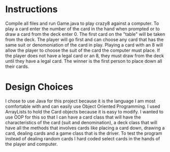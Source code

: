 # Instructions
Compile all files and run Game.java to play crazy8 against a computer. To play a card enter the number of the card in the hand when prompted or to draw a card from the deck enter 0. The first card on the "table" will be taken from the deck. The player will go first and can choose any card that has the same suit or denomoniation of the card in play. Playing a card with an 8 will allow the player to choose the suit of the card the computer must place. If the player does not have a legal card or an 8, they must draw from the deck until they have a legal card. The winner is the first person to place down all their cards. 

# Design Choices
I chose to use Java for this project because it is the language I am most comfortable with and can easily use Object Oriented Programming. I used ArrayLists to hold the Card objects because it is easy to modify. I wanted to use OOP for this so that I can have a card class that will have the characteristics of the card (suit and denomination), a deck class that will have all the methods that involves cards like placing a card down, drawing a card, dealing cards and a game class that is the driver. To test the program instead of dealing random cards I hard coded select cards in the hands of the player and computer.  